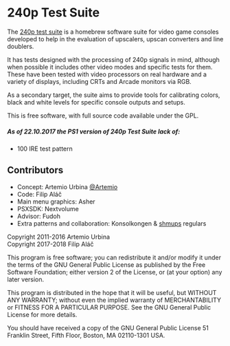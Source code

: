240p Test Suite
===============

The [240p test suite] is a homebrew software suite for video game
consoles developed to help in the evaluation of upscalers, upscan
converters and line doublers.

It has tests designed with the processing of 240p signals in mind,
although when possible it includes other video modes and specific
tests for them.  These have been tested with video processors on
real hardware and a variety of displays, including CRTs and Arcade
monitors via RGB.

As a secondary target, the suite aims to provide tools for
calibrating colors, black and white levels for specific console
outputs and setups. 

This is free software, with full source code available under the GPL.

[240p test suite]: http://junkerhq.net/xrgb/index.php/240p_test_suite


##### As of 22.10.2017 the PS1 version of 240p Test Suite lack of:
* 100 IRE test pattern

Contributors
------------
* Concept: Artemio Urbina [@Artemio]
* Code: Filip Aláč
* Main menu graphics: Asher
* PSXSDK: Nextvolume
* Advisor: Fudoh 
* Extra patterns and collaboration: Konsolkongen & [shmups] regulars


[@Artemio]: https://twitter.com/Artemio
[shmups]: http://shmups.system11.org/

Copyright 2011-2016 Artemio Urbina  
Copyright 2017-2018 Filip Aláč

This program is free software; you can redistribute it and/or modify
it under the terms of the GNU General Public License as published by
the Free Software Foundation; either version 2 of the License, or
(at your option) any later version.

This program is distributed in the hope that it will be useful,
but WITHOUT ANY WARRANTY; without even the implied warranty of
MERCHANTABILITY or FITNESS FOR A PARTICULAR PURPOSE.  See the
GNU General Public License for more details.

You should have received a copy of the GNU General Public License 
51 Franklin Street, Fifth Floor, Boston, MA 02110-1301 USA.
